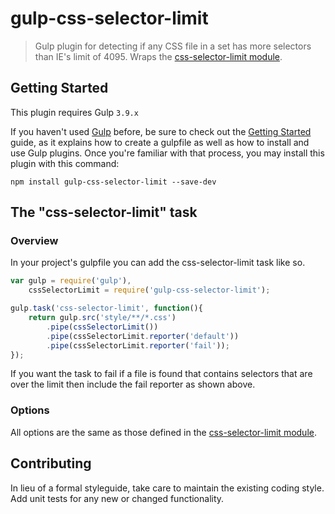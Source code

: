# gulp-css-selector-limit

> Gulp plugin for detecting if any CSS file in a set has more selectors than IE's limit of 4095. Wraps the [css-selector-limit module](https://github.com/accordionpeas/css-selector-limit).

## Getting Started
This plugin requires Gulp `3.9.x`

If you haven't used [Gulp](http://gulpjs.com/) before, be sure to check out the [Getting Started](https://github.com/gulpjs/gulp/blob/master/docs/getting-started.md) guide, as it explains how to create a gulpfile as well as how to install and use Gulp plugins. Once you're familiar with that process, you may install this plugin with this command:

```shell
npm install gulp-css-selector-limit --save-dev
```

## The "css-selector-limit" task

### Overview
In your project's gulpfile you can add the css-selector-limit task like so.

```js
var gulp = require('gulp'),
	cssSelectorLimit = require('gulp-css-selector-limit');

gulp.task('css-selector-limit', function(){
	return gulp.src('style/**/*.css')
		.pipe(cssSelectorLimit())
		.pipe(cssSelectorLimit.reporter('default'))
		.pipe(cssSelectorLimit.reporter('fail'));
});
```

If you want the task to fail if a file is found that contains selectors that are over the limit then include the fail reporter as shown above.

### Options

All options are the same as those defined in the [css-selector-limit module](https://github.com/accordionpeas/css-selector-limit).

## Contributing
In lieu of a formal styleguide, take care to maintain the existing coding style. Add unit tests for any new or changed functionality.